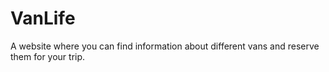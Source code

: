 # VanLife

A website where you can find information about different vans and reserve them for your trip.
